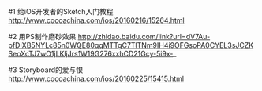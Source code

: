 #1 给iOS开发者的Sketch入门教程
http://www.cocoachina.com/ios/20160216/15264.html

#2 用PS制作磨砂效果
http://zhidao.baidu.com/link?url=dV7Au-pfDIXB5NYLc85n0WQE80qqMTTgC7TlTNm9IH4i9OFGsoPA0CYEL3sJCZKSeoXcTJ7wO1jLKljJrs1W19G276xxhCD21Gcy-5i9x-_

#3 Storyboard的爱与恨
http://www.cocoachina.com/ios/20160225/15415.html
